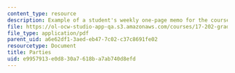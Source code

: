 ```yaml
---
content_type: resource
description: Example of a student's weekly one-page memo for the course.
file: https://ol-ocw-studio-app-qa.s3.amazonaws.com/courses/17-202-graduate-seminar-in-american-politics-ii-spring-2010/e9957913e0d830a7618ba7ab740d8efd_MIT17_202S10_Parties.pdf
file_type: application/pdf
parent_uid: a6e62df1-3aed-eb47-7c02-c37c8691fe02
resourcetype: Document
title: Parties
uid: e9957913-e0d8-30a7-618b-a7ab740d8efd
---
```

